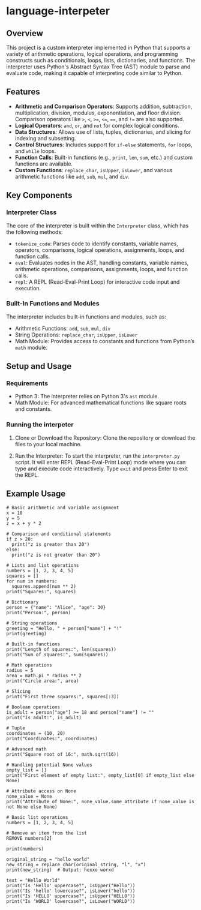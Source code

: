 # language-interpeter
## Overview
This project is a custom interpreter implemented in Python that supports a variety of arithmetic operations, logical operations, and programming constructs such as conditionals, loops, lists, dictionaries, and functions. The interpreter uses Python's Abstract Syntax Tree (AST) module to parse and evaluate code, making it capable of interpreting code similar to Python.

## Features
- **Arithmetic and Comparison Operators**: Supports addition, subtraction, multiplication, division, modulus, exponentiation, and floor division. Comparison operators like `>`, `<`, `>=`, `<=`, `==`, and `!=` are also supported.
- **Logical Operators**: `and`, `or`, and `not` for complex logical conditions.
- **Data Structures**: Allows use of lists, tuples, dictionaries, and slicing for indexing and subsetting.
- **Control Structures**: Includes support for `if-else` statements, `for` loops, and `while` loops.
- **Function Calls**: Built-in functions (e.g., `print`, `len`, `sum`, etc.) and custom functions are available.
- **Custom Functions**: `replace_char`, `isUpper`, `isLower`, and various arithmetic functions like `add`, `sub`, `mul`, and `div`.

## Key Components
### Interpreter Class
The core of the interpreter is built within the `Interpreter` class, which has the following methods:

- `tokenize_code`: Parses code to identify constants, variable names, operators, comparisons, logical operations, assignments, loops, and function calls.
- `eval`: Evaluates nodes in the AST, handling constants, variable names, arithmetic operations, comparisons, assignments, loops, and function calls.
- `repl`: A REPL (Read-Eval-Print Loop) for interactive code input and execution.

### Built-In Functions and Modules
The interpreter includes built-in functions and modules, such as:

- Arithmetic Functions: `add`, `sub`, `mul`, `div`
- String Operations: `replace_char`, `isUpper`, `isLower`
- Math Module: Provides access to constants and functions from Python’s `math` module.

## Setup and Usage
### Requirements
- Python 3: The interpreter relies on Python 3's `ast` module.
- Math Module: For advanced mathematical functions like square roots and constants.

### Running the interpeter
1. Clone or Download the Repository: Clone the repository or download the files to your local machine.

2. Run the Interpreter: To start the interpreter, run the `interpreter.py` script. It will enter REPL (Read-Eval-Print Loop) mode where you can type and execute code interactively.
Type `exit` and press Enter to exit the REPL.

## Example Usage
```
# Basic arithmetic and variable assignment
x = 10
y = 5
z = x + y * 2

# Comparison and conditional statements
if z > 20:
  print("z is greater than 20")
else:
  print("z is not greater than 20")

# Lists and list operations
numbers = [1, 2, 3, 4, 5]
squares = []
for num in numbers:
  squares.append(num ** 2)
print("Squares:", squares)

# Dictionary
person = {"name": "Alice", "age": 30}
print("Person:", person)

# String operations
greeting = "Hello, " + person["name"] + "!"
print(greeting)

# Built-in functions
print("Length of squares:", len(squares))
print("Sum of squares:", sum(squares))

# Math operations
radius = 5
area = math.pi * radius ** 2
print("Circle area:", area)

# Slicing
print("First three squares:", squares[:3])

# Boolean operations
is_adult = person["age"] >= 18 and person["name"] != ""
print("Is adult:", is_adult)

# Tuple
coordinates = (10, 20)
print("Coordinates:", coordinates)

# Advanced math
print("Square root of 16:", math.sqrt(16))

# Handling potential None values
empty_list = []
print("First element of empty list:", empty_list[0] if empty_list else None)

# Attribute access on None
none_value = None
print("Attribute of None:", none_value.some_attribute if none_value is not None else None)

# Basic list operations
numbers = [1, 2, 3, 4, 5]

# Remove an item from the list
REMOVE numbers[2]

print(numbers)

original_string = "hello world"
new_string = replace_char(original_string, "l", "x")
print(new_string)  # Output: hexxo worxd

text = "Hello World"
print("Is 'Hello' uppercase?", isUpper("Hello"))
print("Is 'hello' lowercase?", isLower("hello"))
print("Is 'HELLO' uppercase?", isUpper("HELLO"))
print("Is 'WORLD' lowercase?", isLower("WORLD"))
```
